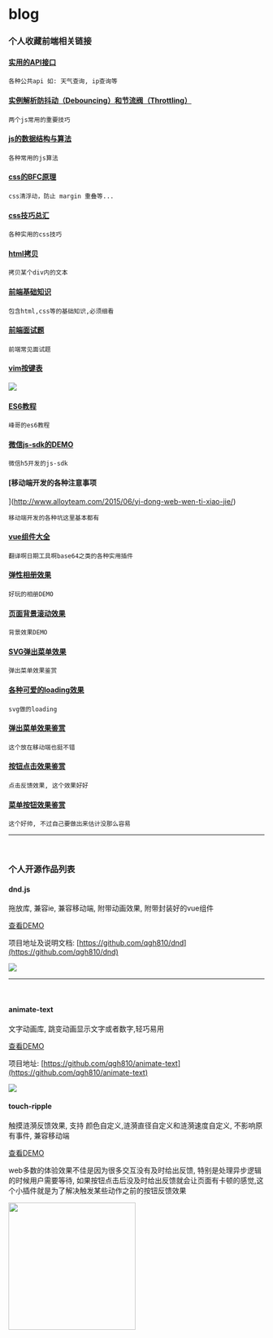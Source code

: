 # blog

### 个人收藏前端相关链接

#### [实用的API接口](https://zhuanlan.zhihu.com/p/21320392?refer=passer)

```
各种公共api 如: 天气查询, ip查询等
```

#### [实例解析防抖动（Debouncing）和节流阀（Throttling）](http://www.css88.com/archives/7010)

```
两个js常用的重要技巧
```

#### [js的数据结构与算法](http://huang303513.github.io/2016/12/08/Javascript%E7%9A%84%E6%95%B0%E6%8D%AE%E7%BB%93%E6%9E%84%E4%B8%8E%E7%AE%97%E6%B3%95(%E4%B8%80).html)

```
各种常用的js算法
```

#### [css的BFC原理](http://www.cnblogs.com/lhb25/p/inside-block-formatting-ontext.html)

```
css清浮动，防止 margin 重叠等...
```

#### [css技巧总汇](http://www.codeceo.com/article/12-css-protips.html)

```
各种实用的css技巧
```

#### [html拷贝](https://zhuanlan.zhihu.com/p/23920249)

```
拷贝某个div内的文本
```

#### [前端基础知识](https://github.com/markyun/My-blog/blob/master/Front-end-Developer-Questions/Questions-and-Answers/README.md)

```
包含html,css等的基础知识,必须细看
```

#### [前端面试题](https://juejin.im/post/57d4ef360e3dd90069d84be9)

```
前端常见面试题
```

#### [vim按键表]()

<img src="http://r.photo.store.qq.com/psb?/V1244Ekt23dv59/nVj6ECaZkEAC28LixCncZbPx7wsdx7UxdqFdKJugODM!/o/dAkBAAAAAAAA&ek=1&kp=1&pt=0&bo=jAOAAgAE0gIFAPo!&su=12700897&tm=1491184800&sce=0-12-12&rf=2-9" />

#### [ES6教程](http://es6.ruanyifeng.com/)

```
峰哥的es6教程
```

#### [微信js-sdk的DEMO](http://203.195.235.76/jssdk/)

```
微信h5开发的js-sdk
```

#### [移动端开发的各种注意事项
](http://www.alloyteam.com/2015/06/yi-dong-web-wen-ti-xiao-jie/)

```
移动端开发的各种坑这里基本都有
```

#### [vue组件大全](https://vux.li)

```
翻译啊日期工具啊base64之类的各种实用插件
```

#### [弹性相册效果](https://tympanus.net/Development/ElasticStack/)

```
好玩的相册DEMO
```

#### [页面背景滚动效果](https://tympanus.net/Development/ArticleIntroEffects/index2.html)

```
背景效果DEMO
```

#### [SVG弹出菜单效果](https://tympanus.net/Development/ElasticSVGElements/)

```
弹出菜单效果鉴赏
```

#### [各种可爱的loading效果](https://tympanus.net/Tutorials/SVGLoaderGSAP/index7.html)

```
svg做的loading
```

#### [弹出菜单效果鉴赏](https://tympanus.net/Tutorials/MotionBlurEffect/menu.html)

```
这个放在移动端也挺不错
```

#### [按钮点击效果鉴赏](https://tympanus.net/Tutorials/SVGRipples/index2.html)

```
点击反馈效果, 这个效果好好
```

#### [菜单按钮效果鉴赏](https://tympanus.net/Tutorials/AnimatedMenuIcon/)

```
这个好帅, 不过自己要做出来估计没那么容易
```

---

<br>

### 个人开源作品列表

#### dnd.js

拖放库, 兼容ie, 兼容移动端, 附带动画效果, 附带封装好的vue组件

[查看DEMO](http://qgh810.github.io/src/dnd/index.html)

项目地址及说明文档: [https://github.com/qgh810/dnd](https://github.com/qgh810/dnd)

<img src="https://raw.githubusercontent.com/qgh810/draggable/master/demo/demo.gif">

---

<br>

#### animate-text

文字动画库, 跳变动画显示文字或者数字,轻巧易用

[查看DEMO](http://qgh810.github.io/src/animate-text/index.html)

项目地址: [https://github.com/qgh810/animate-text](https://github.com/qgh810/animate-text)

<img src="https://raw.githubusercontent.com/qgh810/qgh810.github.io/master/src/animate-text/assets/images/demo.gif">

<br>

#### touch-ripple

触摸涟漪反馈效果, 支持 颜色自定义,涟漪直径自定义和涟漪速度自定义, 不影响原有事件, 兼容移动端<br>

[查看DEMO](http://qgh810.github.io/src/touch-ripple/index.html)<br>

web多数的体验效果不佳是因为很多交互没有及时给出反馈, 特别是处理异步逻辑的时候用户需要等待, 如果按钮点击后没及时给出反馈就会让页面有卡顿的感觉,这个小插件就是为了解决触发某些动作之前的按钮反馈效果<br>

<img src="https://github.com/qgh810/qgh810.github.io/blob/master/src/touch-ripple/assets/images/demo.gif?raw=true" width="250" />
